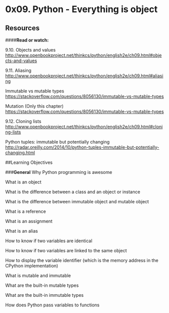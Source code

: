 # 0x09. Python - Everything is object

## Resources

####<b>Read or watch:</b> 

9.10. Objects and values
http://www.openbookproject.net/thinkcs/python/english2e/ch09.html#objects-and-values

9.11. Aliasing
http://www.openbookproject.net/thinkcs/python/english2e/ch09.html#aliasing

Immutable vs mutable types
https://stackoverflow.com/questions/8056130/immutable-vs-mutable-types

Mutation (Only this chapter)
https://stackoverflow.com/questions/8056130/immutable-vs-mutable-types

9.12. Cloning lists
http://www.openbookproject.net/thinkcs/python/english2e/ch09.html#cloning-lists

Python tuples: immutable but potentially changing
http://radar.oreilly.com/2014/10/python-tuples-immutable-but-potentially-changing.html


##Learning Objectives

###<b>General</b>
Why Python programming is awesome

What is an object

What is the difference between a class and an object or instance

What is the difference between immutable object and mutable object

What is a reference

What is an assignment

What is an alias

How to know if two variables are identical

How to know if two variables are linked to the same object

How to display the variable identifier (which is the memory address in the CPython implementation)

What is mutable and immutable

What are the built-in mutable types

What are the built-in immutable types

How does Python pass variables to functions
